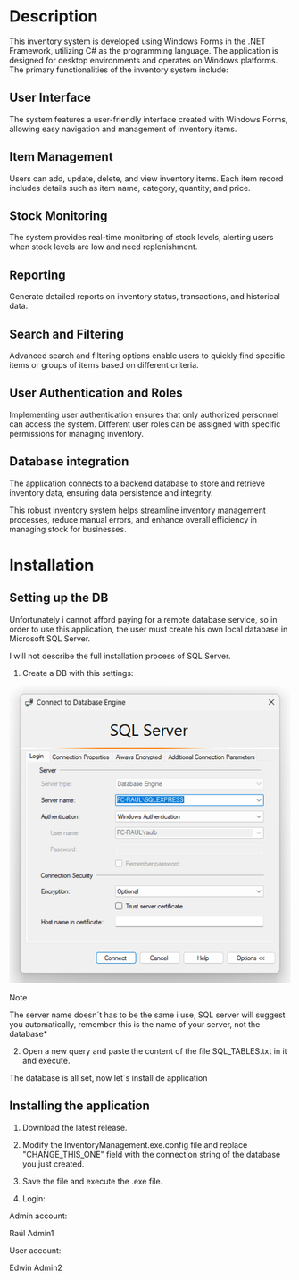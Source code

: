 # Description

This inventory system is developed using Windows Forms in the .NET Framework, utilizing C# as the programming language. The application is designed for desktop environments and operates on Windows platforms. The primary functionalities of the inventory system include:

## User Interface

The system features a user-friendly interface created with Windows Forms, allowing easy navigation and management of inventory items.

## Item Management

Users can add, update, delete, and view inventory items. Each item record includes details such as item name, category, quantity, and price.

## Stock Monitoring

The system provides real-time monitoring of stock levels, alerting users when stock levels are low and need replenishment.

## Reporting

Generate detailed reports on inventory status, transactions, and historical data.

## Search and Filtering

Advanced search and filtering options enable users to quickly find specific items or groups of items based on different criteria.

## User Authentication and Roles

Implementing user authentication ensures that only authorized personnel can access the system. Different user roles can be assigned with specific permissions for managing inventory.

## Database integration

The application connects to a backend database to store and retrieve inventory data, ensuring data persistence and integrity.

This robust inventory system helps streamline inventory management processes, reduce manual errors, and enhance overall efficiency in managing stock for businesses.

# Installation

## Setting up the DB

Unfortunately i cannot afford paying for a remote database service, so in order to use this application, the user must create his own local database in Microsoft SQL Server.

I will not describe the full installation process of SQL Server.

1. Create a DB with this settings:

![step1](README_Assets/step1.png)

> [!NOTE] 
The server name doesn´t has to be the same i use, SQL server will suggest you automatically, remember this is the name of your server, not the database*

2. Open a new query and paste the content of the file SQL_TABLES.txt in it and execute.

The database is all set, now let´s install de application

## Installing the application

1. Download the latest release.

2. Modify the InventoryManagement.exe.config file and replace "CHANGE_THIS_ONE" field with the connection string of the database you just created.

3. Save the file and execute the .exe file.

4. Login:
   
Admin account:
   
Raúl 
Admin1

User account:

Edwin
Admin2

